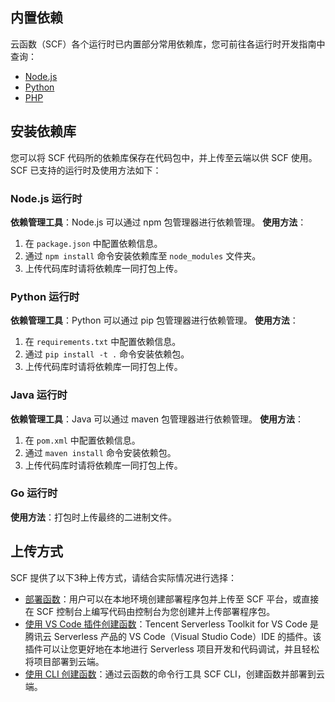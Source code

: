 ## 内置依赖
云函数（SCF）各个运行时已内置部分常用依赖库，您可前往各运行时开发指南中查询：
- [Node.js](<https://intl.cloud.tencent.com/document/product/583/11060#.E5.B7.B2.E5.8C.85.E5.90.AB.E7.9A.84.E5.BA.93.E5.8F.8A.E4.BD.BF.E7.94.A8.E6.96.B9.E6.B3.95>)
- [Python](<https://intl.cloud.tencent.com/document/product/583/11061#python-2-.E6.88.96-3.EF.BC.9F>) 
- [PHP](<https://intl.cloud.tencent.com/document/product/583/17531#.E5.B7.B2.E5.AE.89.E8.A3.85.E6.89.A9.E5.B1.95>)

## 安装依赖库
您可以将 SCF 代码所的依赖库保存在代码包中，并上传至云端以供 SCF 使用。SCF 已支持的运行时及使用方法如下：


### Node.js 运行时
**依赖管理工具**：Node.js 可以通过 npm 包管理器进行依赖管理。
**使用方法**：
1. 在 `package.json` 中配置依赖信息。
2. 通过 `npm install` 命令安装依赖库至 `node_modules` 文件夹。
3. 上传代码库时请将依赖库一同打包上传。

### Python 运行时
**依赖管理工具**：Python 可以通过 pip 包管理器进行依赖管理。
**使用方法**：
1. 在 `requirements.txt` 中配置依赖信息。
2. 通过 `pip install -t .` 命令安装依赖包。
3. 上传代码库时请将依赖库一同打包上传。

### Java 运行时
**依赖管理工具**：Java 可以通过 maven 包管理器进行依赖管理。
**使用方法**：
1. 在 `pom.xml` 中配置依赖信息。
2. 通过 `maven install` 命令安装依赖包。
3. 上传代码库时请将依赖库一同打包上传。

### Go 运行时
**使用方法**：打包时上传最终的二进制文件。


## 上传方式
SCF 提供了以下3种上传方式，请结合实际情况进行选择：

- [部署函数](https://intl.cloud.tencent.com/document/product/583/32741)：用户可以在本地环境创建部署程序包并上传至 SCF 平台，或直接在 SCF 控制台上编写代码由控制台为您创建并上传部署程序包。
- [使用 VS Code 插件创建函数](https://intl.cloud.tencent.com/document/product/583/32744)：Tencent Serverless Toolkit for VS Code 是腾讯云 Serverless 产品的 VS Code（Visual Studio Code）IDE 的插件。该插件可以让您更好地在本地进行 Serverless 项目开发和代码调试，并且轻松将项目部署到云端。
- [使用 CLI 创建函数](https://intl.cloud.tencent.com/document/product/583/32743)：通过云函数的命令行工具 SCF CLI，创建函数并部署到云端。

